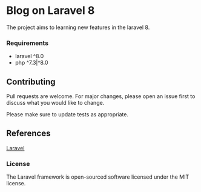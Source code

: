 # Blog on Laravel 8

The project aims to learning new features in the laravel 8.

### Requirements

- laravel ^8.0
- php ^7.3|^8.0

## Contributing

Pull requests are welcome. For major changes, please open an issue first to discuss what you would like to change.

Please make sure to update tests as appropriate.

## References

[Laravel](https://laravel.com/docs/8.x/releases)

### License

The Laravel framework is open-sourced software licensed under the MIT license.